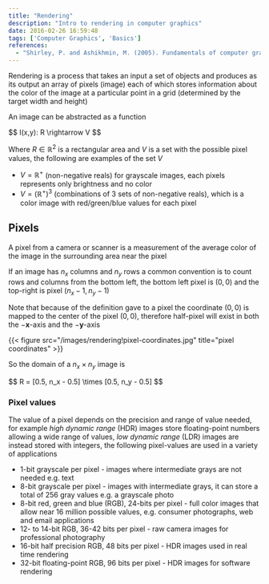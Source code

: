 ```yaml
---
title: "Rendering"
description: "Intro to rendering in computer graphics"
date: 2016-02-26 16:59:48
tags: ['Computer Graphics', 'Basics']
references:
  - "Shirley, P. and Ashikhmin, M. (2005). Fundamentals of computer graphics. Wellesley, Mass.: AK Peters."
---
```


Rendering is a process that takes an input a set of objects and produces as its output an array of pixels (image) each of which stores information about the color of the image at a particular point in a grid (determined by the target width and height)

An image can be abstracted as a function

<div>
$$
I(x,y): R \rightarrow V
$$
</div>

Where $R \in \mathbb{R}^2$ is a rectangular area and $V$ is a set with the possible pixel values, the following are examples of the set $V$

- $V = \mathbb{R}^+$ (non-negative reals) for grayscale images, each pixels represents only brightness and no color
- $V = (\mathbb{R}^+)^3$ (combinations of 3 sets of non-negative reals), which is a color image with red/green/blue values for each pixel

## Pixels

A pixel from a camera or scanner is a measurement of the average color of the image in the surrounding area near the pixel

If an image has $n_x$ columns and $n_y$ rows a common convention is to count rows and columns from the bottom left, the bottom left pixel is $(0,0)$ and the top-right is pixel $(n_x - 1, n_y - 1)$

Note that because of the definition gave to a pixel the coordinate $(0,0)$ is mapped to the center of the pixel $(0,0)$, therefore half-pixel will exist in both the $-\mathbf{x}$-axis and the $-\mathbf{y}$-axis

{{< figure src="/images/rendering!pixel-coordinates.jpg" title="pixel coordinates" >}}

So the domain of a $n_x \times n_y$ image is

<div>
$$
R = [0.5, n_x - 0.5] \times [0.5, n_y - 0.5]
$$
</div>

### Pixel values

The value of a pixel depends on the precision and range of value needed, for example *high dynamic range* (HDR) images store floating-point numbers allowing a wide range of values, *low dynamic range* (LDR) images are instead stored with integers, the following pixel-values are used in a variety of applications

- 1-bit grayscale per pixel - images where intermediate grays are not needed e.g. text
- 8-bit grayscale per pixel - images with intermediate grays, it can store a total of 256 gray values e.g. a grayscale photo
- 8-bit red, green and blue (RGB), 24-bits per pixel - full color images that allow near 16 million possible values, e.g. consumer photographs, web and email applications
- 12- to 14-bit RGB, 36-42 bits per pixel - raw camera images for professional photography
- 16-bit half precision RGB, 48 bits per pixel - HDR images used in real time rendering
- 32-bit floating-point RGB, 96 bits per pixel - HDR images for software rendering

